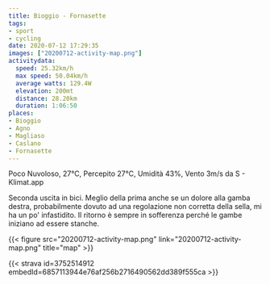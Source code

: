 ```yaml
---
title: Bioggio - Fornasette
tags:
- sport
- cycling
date: 2020-07-12 17:29:35
images: ["20200712-activity-map.png"]
activitydata:
  speed: 25.32km/h
  max speed: 50.04km/h
  average watts: 129.4W
  elevation: 200mt
  distance: 28.20km
  duration: 1:06:50
places:
- Bioggio
- Agno
- Magliaso
- Caslano
- Fornasette
---
```


Poco Nuvoloso, 27°C, Percepito 27°C, Umidità 43%, Vento 3m/s da S - Klimat.app

Seconda uscita in bici. Meglio della prima anche se un dolore alla gamba destra, probabilmente dovuto ad una regolazione non corretta della sella, mi ha un po' infastidito. Il ritorno è sempre in sofferenza perché le gambe iniziano ad essere stanche.

{{< figure src="20200712-activity-map.png" link="20200712-activity-map.png" title="map" >}}


{{< strava id=3752514912 embedId=6857113944e76af256b2716490562dd389f555ca >}}
